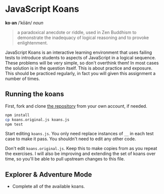 # JavaScript Koans

**ko·an**
/ˈkōän/
_noun_
> a paradoxical anecdote or riddle, used in Zen Buddhism to demonstrate the inadequacy of logical reasoning and to provoke enlightenment.

JavaScript Koans is an interactive learning environment that uses failing tests to introduce students to aspects of JavaScript in a logical sequence. These problems will be very simple, so don't overthink them! In most cases the solution is in the question itself. This is about practice and exposure. This should be practiced regularly, in fact you will given this assignment a number of times.

## Running the koans

First, fork and clone [the repository](https://github.com/tiy-tpa-fee/koans) from your own account, if needed.

```sh
npm install
cp koans.original.js koans.js
npm test
```

Start editing `koans.js`. You only need replace instances of `__` in each test case to make it pass. You shouldn't need to edit any other code.

Don't edit `koans.original.js`. Keep this to make copies from as you repeat the exercises. I will also be improving and extending the set of koans over time, so you'll be able to pull upstream changes to this file.

## Explorer & Adventure Mode

- Complete all of the available koans.
